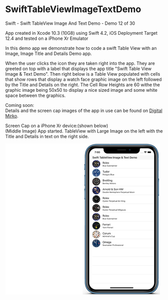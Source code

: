 # SwiftTableViewImageTextDemo
Swift - Swift TableView Image And Text Demo - Demo 12 of 30

App created in Xcode 10.3 (10G8) using Swift 4.2, iOS Deployment Target 12.4 and tested on a iPhone Xr Emulator

In this demo app we demonstrate how to code a swift Table View with an Image, Image Title and Details Demo app.

When the user clicks the icon they are taken right into the app. They are greeted on top with a label that displays the
app title "Swift Table View Image & Text Demo". Then right below is a Table View populated with cells that show rows that
display a watch face graphic image on the left followed by the Title and Details on the right. The Cell Row Heights are 60
withe the graphic image being 50x50 to display a nice sized image and some white space between the graphics.

Coming soon:<br>
Details and the screen cap images of the app in use can be found on <a href="http://digitalmirko.com/iOSApps.html">Digital Mirko</a>.

Screen Cap on a iPhone Xr device:(shown below)</br>
(Middle Image) App started. TableView with Large Image on the left with the Title and Details in text on the
right side.<br>
  <p>
  <img align="left" src="https://github.com/digitalMirko/SwiftTableViewImageTextDemo/blob/master/github-246blank.jpg?raw=true" width="246"/>
  <img align="left" src="https://github.com/digitalMirko/SwiftTableViewImageTextDemo/blob/master/github-iphoneSwiftTableViewImageTextDemo01.jpg?raw=true" width="246"/>
  </p>
